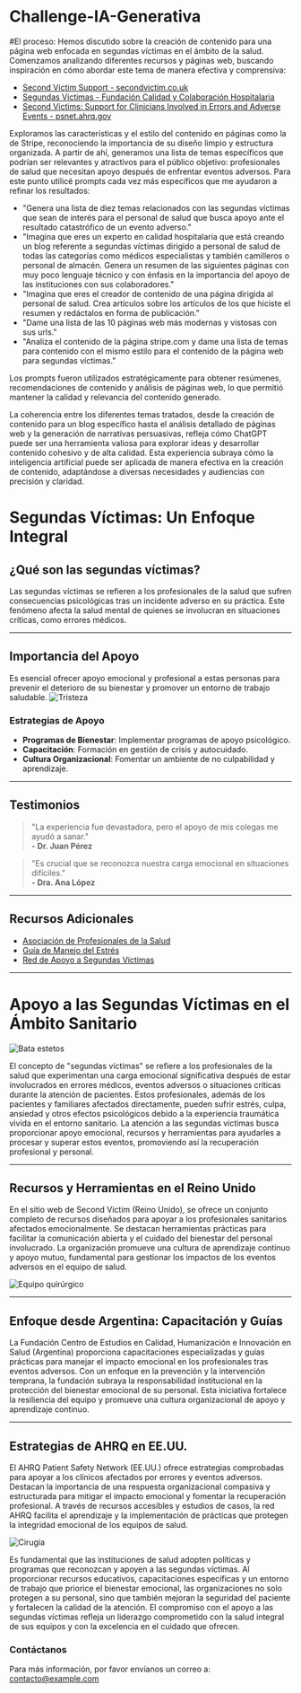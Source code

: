 # Challenge-IA-Generativa
#El proceso:
Hemos discutido sobre la creación de contenido para una página web enfocada en segundas víctimas en el ámbito de la salud. Comenzamos analizando diferentes recursos y páginas web, buscando inspiración en cómo abordar este tema de manera efectiva y comprensiva:

- [Second Victim Support - secondvictim.co.uk](https://secondvictim.co.uk/for-second-victims/)
- [Segundas Víctimas - Fundación Calidad y Colaboración Hospitalaria](https://www.fcchi.org.ar/segundas-victimas/)
- [Second Victims: Support for Clinicians Involved in Errors and Adverse Events - psnet.ahrq.gov](https://psnet.ahrq.gov/primer/second-victims-support-clinicians-involved-errors-and-adverse-events)

Exploramos las características y el estilo del contenido en páginas como la de Stripe, reconociendo la importancia de su diseño limpio y estructura organizada. A partir de ahí, generamos una lista de temas específicos que podrían ser relevantes y atractivos para el público objetivo: profesionales de salud que necesitan apoyo después de enfrentar eventos adversos. Para este punto utilicé prompts cada vez más específicos que me ayudaron a refinar los resultados:

- "Genera una lista de diez temas relacionados con las segundas víctimas que sean de interés para el personal de salud que busca apoyo ante el resultado catastrófico de un evento adverso."
- "Imagina que eres un experto en calidad hospitalaria que está creando un blog referente a segundas víctimas dirigido a personal de salud de todas las categorías como médicos especialistas y también camilleros o personal de almacén. Genera un resumen de las siguientes páginas con muy poco lenguaje técnico y con énfasis en la importancia del apoyo de las instituciones con sus colaboradores."
- "Imagina que eres el creador de contenido de una página dirigida al personal de salud. Crea artículos sobre los artículos de los que hiciste el resumen y redáctalos en forma de publicación."
- "Dame una lista de las 10 páginas web más modernas y vistosas con sus urls."
- "Analiza el contenido de la página stripe.com y dame una lista de temas para contenido con el mismo estilo para el contenido de la página web para segundas víctimas."

Los prompts fueron utilizados estratégicamente para obtener resúmenes, recomendaciones de contenido y análisis de páginas web, lo que permitió mantener la calidad y relevancia del contenido generado.

La coherencia entre los diferentes temas tratados, desde la creación de contenido para un blog específico hasta el análisis detallado de páginas web y la generación de narrativas persuasivas, refleja cómo ChatGPT puede ser una herramienta valiosa para explorar ideas y desarrollar contenido cohesivo y de alta calidad. Esta experiencia subraya cómo la inteligencia artificial puede ser aplicada de manera efectiva en la creación de contenido, adaptándose a diversas necesidades y audiencias con precisión y claridad.

# Segundas Víctimas: Un Enfoque Integral


## ¿Qué son las segundas víctimas?

Las segundas víctimas se refieren a los profesionales de la salud que sufren consecuencias psicológicas tras un incidente adverso en su práctica. Este fenómeno afecta la salud mental de quienes se involucran en situaciones críticas, como errores médicos.

---

## Importancia del Apoyo

Es esencial ofrecer apoyo emocional y profesional a estas personas para prevenir el deterioro de su bienestar y promover un entorno de trabajo saludable.
![Tristeza](https://images.unsplash.com/photo-1609743522471-83c84ce23e32?q=80&w=1374&auto=format&fit=crop&ixlib=rb-4.0.3&ixid=M3wxMjA3fDB8MHxwaG90by1wYWdlfHx8fGVufDB8fHx8fA%3D%3D)

### Estrategias de Apoyo

- **Programas de Bienestar**: Implementar programas de apoyo psicológico.
- **Capacitación**: Formación en gestión de crisis y autocuidado.
- **Cultura Organizacional**: Fomentar un ambiente de no culpabilidad y aprendizaje.

---

## Testimonios

> "La experiencia fue devastadora, pero el apoyo de mis colegas me ayudó a sanar."  
> **- Dr. Juan Pérez**

> "Es crucial que se reconozca nuestra carga emocional en situaciones difíciles."  
> **- Dra. Ana López**

---

## Recursos Adicionales

- [Asociación de Profesionales de la Salud](https://example.com/recurso1)
- [Guía de Manejo del Estrés](https://example.com/recurso2)
- [Red de Apoyo a Segundas Víctimas](https://example.com/recurso3)

---


# Apoyo a las Segundas Víctimas en el Ámbito Sanitario

![Bata estetos](https://images.unsplash.com/photo-1584467735871-8e85353a8413?q=80&w=1374&auto=format&fit=crop&ixlib=rb-4.0.3&ixid=M3wxMjA3fDB8MHxwaG90by1wYWdlfHx8fGVufDB8fHx8fA%3D%3D)

El concepto de "segundas víctimas" se refiere a los profesionales de la salud que experimentan una carga emocional significativa después de estar involucrados en errores médicos, eventos adversos o situaciones críticas durante la atención de pacientes. Estos profesionales, además de los pacientes y familiares afectados directamente, pueden sufrir estrés, culpa, ansiedad y otros efectos psicológicos debido a la experiencia traumática vivida en el entorno sanitario. La atención a las segundas víctimas busca proporcionar apoyo emocional, recursos y herramientas para ayudarles a procesar y superar estos eventos, promoviendo así la recuperación profesional y personal.


---

## Recursos y Herramientas en el Reino Unido

En el sitio web de Second Victim (Reino Unido), se ofrece un conjunto completo de recursos diseñados para apoyar a los profesionales sanitarios afectados emocionalmente. Se destacan herramientas prácticas para facilitar la comunicación abierta y el cuidado del bienestar del personal involucrado. La organización promueve una cultura de aprendizaje continuo y apoyo mutuo, fundamental para gestionar los impactos de los eventos adversos en el equipo de salud.

![Equipo quirúrgico](https://images.unsplash.com/photo-1579684385127-1ef15d508118?q=80&w=1480&auto=format&fit=crop&ixlib=rb-4.0.3&ixid=M3wxMjA3fDB8MHxwaG90by1wYWdlfHx8fGVufDB8fHx8fA%3D%3D)

---

## Enfoque desde Argentina: Capacitación y Guías

La Fundación Centro de Estudios en Calidad, Humanización e Innovación en Salud (Argentina) proporciona capacitaciones especializadas y guías prácticas para manejar el impacto emocional en los profesionales tras eventos adversos. Con un enfoque en la prevención y la intervención temprana, la fundación subraya la responsabilidad institucional en la protección del bienestar emocional de su personal. Esta iniciativa fortalece la resiliencia del equipo y promueve una cultura organizacional de apoyo y aprendizaje continuo.

---

## Estrategias de AHRQ en EE.UU.

El AHRQ Patient Safety Network (EE.UU.) ofrece estrategias comprobadas para apoyar a los clínicos afectados por errores y eventos adversos. Destacan la importancia de una respuesta organizacional compasiva y estructurada para mitigar el impacto emocional y fomentar la recuperación profesional. A través de recursos accesibles y estudios de casos, la red AHRQ facilita el aprendizaje y la implementación de prácticas que protegen la integridad emocional de los equipos de salud.

![Cirugía](https://images.unsplash.com/photo-1551601651-2a8555f1a136?q=80&w=1447&auto=format&fit=crop&ixlib=rb-4.0.3&ixid=M3wxMjA3fDB8MHxwaG90by1wYWdlfHx8fGVufDB8fHx8fA%3D%3D)


Es fundamental que las instituciones de salud adopten políticas y programas que reconozcan y apoyen a las segundas víctimas. Al proporcionar recursos educativos, capacitaciones específicas y un entorno de trabajo que priorice el bienestar emocional, las organizaciones no solo protegen a su personal, sino que también mejoran la seguridad del paciente y fortalecen la calidad de la atención. El compromiso con el apoyo a las segundas víctimas refleja un liderazgo comprometido con la salud integral de sus equipos y con la excelencia en el cuidado que ofrecen.


### Contáctanos

Para más información, por favor envíanos un correo a: [contacto@example.com](mailto:contacto@example.com)


